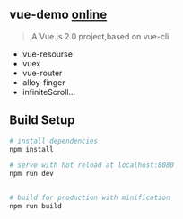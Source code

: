 ## vue-demo [online](https://mov1er.github.io/vue-demo-page/)

> A Vue.js 2.0 project,based on vue-cli

-	vue-resourse
-	vuex
-	vue-router
-	alloy-finger
-	infiniteScroll...

## Build Setup

``` bash
# install dependencies
npm install

# serve with hot reload at localhost:8080
npm run dev


# build for production with minification
npm run build
```
